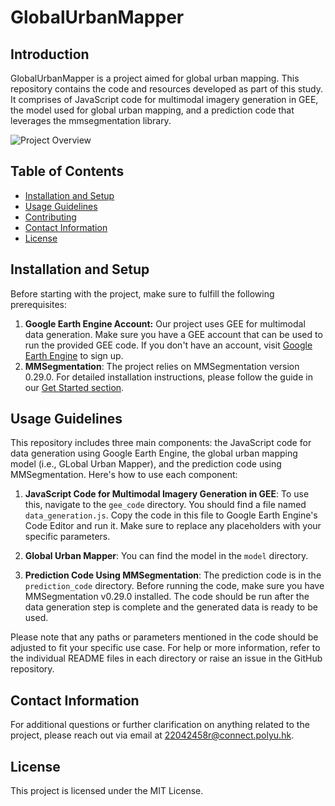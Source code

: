 # GlobalUrbanMapper

## Introduction

GlobalUrbanMapper is a project aimed for global urban mapping. This repository contains the code and resources developed as part of this study. It comprises of JavaScript code for multimodal imagery generation in GEE, the model used for global urban mapping, and a prediction code that leverages the mmsegmentation library.

![Project Overview](GUM_snapshot_Suva.png)

## Table of Contents

- [Installation and Setup](#installation-and-setup)
- [Usage Guidelines](#usage-guidelines)
- [Contributing](#contributing)
- [Contact Information](#contact-information)
- [License](#license)

## Installation and Setup
Before starting with the project, make sure to fulfill the following prerequisites:

1. **Google Earth Engine Account:** Our project uses GEE for multimodal data generation. Make sure you have a GEE account that can be used to run the provided GEE code. If you don't have an account, visit [Google Earth Engine](https://courses.spatialthoughts.com/gee-sign-up.html#non-commercial-users) to sign up.
2. **MMSegmentation**: The project relies on MMSegmentation version 0.29.0. For detailed installation instructions, please follow the guide in our [Get Started section](https://github.com/open-mmlab/mmsegmentation/blob/main/docs/en/get_started.md#installation).

## Usage Guidelines
This repository includes three main components: the JavaScript code for data generation using Google Earth Engine, the global urban mapping model (i.e., GLobal Urban Mapper), and the prediction code using MMSegmentation. Here's how to use each component:

1. **JavaScript Code for Multimodal Imagery Generation in GEE**: To use this, navigate to the `gee_code` directory. You should find a file named `data_generation.js`. Copy the code in this file to Google Earth Engine's Code Editor and run it. Make sure to replace any placeholders with your specific parameters.

2. **Global Urban Mapper**: You can find the model in the `model` directory.

3. **Prediction Code Using MMSegmentation**: The prediction code is in the `prediction_code` directory. Before running the code, make sure you have MMSegmentation v0.29.0 installed. The code should be run after the data generation step is complete and the generated data is ready to be used. 

Please note that any paths or parameters mentioned in the code should be adjusted to fit your specific use case. For help or more information, refer to the individual README files in each directory or raise an issue in the GitHub repository.

## Contact Information
For additional questions or further clarification on anything related to the project, please reach out via email at [22042458r@connect.polyu.hk](mailto:22042458r@connect.polyu.hk).

## License
This project is licensed under the MIT License.
